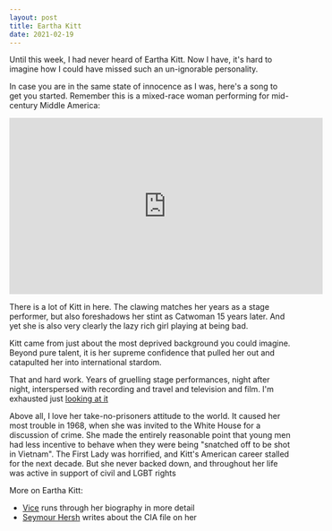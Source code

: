 ```yaml
---
layout: post
title: Eartha Kitt
date: 2021-02-19
---
```


Until this week, I had never heard of Eartha Kitt. Now I have, it's hard to imagine how I could have missed such an un-ignorable personality.

In case you are in the same state of innocence as I was, here's a song to get you started. Remember this is a mixed-race woman performing for mid-century Middle America:

<iframe width="560" height="315" src="https://www.youtube-nocookie.com/embed/SS02GeKuWQ4" frameborder="0" allow="accelerometer; autoplay; clipboard-write; encrypted-media; gyroscope; picture-in-picture" allowfullscreen></iframe>

There is a lot of Kitt in here. The clawing matches her years as a stage performer, but also foreshadows her stint as Catwoman 15 years later. And yet she is also very clearly the lazy rich girl playing at being bad.

Kitt came from just about the most deprived background you could imagine. Beyond pure talent, it is her supreme confidence that pulled her out and catapulted her into international stardom.

That and hard work. Years of gruelling stage performances, night after night, interspersed with recording and travel and television and film. I'm exhausted just [looking at it](https://en.wikipedia.org/wiki/Eartha_Kitt#Filmography)

Above all, I love her take-no-prisoners attitude to the world. It caused her most trouble in 1968, when she was invited to the White House for a discussion of crime. She made the entirely reasonable point that young men had less incentive to behave when they were being "snatched off to be shot in Vietnam". The First Lady was horrified, and Kitt's American career stalled for the next decade. But she never backed down, and throughout her life was active in support of civil and LGBT rights

More on Eartha Kitt:



* [Vice](https://www.vice.com/en/article/8xvqbv/the-enduring-legacy-of-eartha-kitt-a-subversive-icon-targeted-by-the-cia) runs through her biography in more detail
* [Seymour Hersh](https://www.nytimes.com/1975/01/03/archives/cia-in-68-gave-secret-service-a-report-containing-gossip-about.html) writes about the CIA file on her